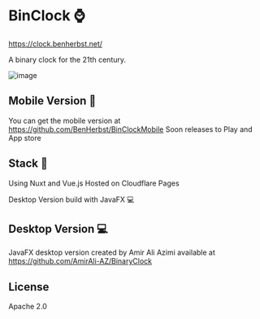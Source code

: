 # BinClock ⌚

https://clock.benherbst.net/

A binary clock for the 21th century.

![image](https://clock.benherbst.net/img.png)

## Mobile Version 📱

You can get the mobile version at https://github.com/BenHerbst/BinClockMobile
Soon releases to Play and App store

## Stack 🍔
Using Nuxt and Vue.js
Hosted on Cloudflare Pages

Desktop Version build with JavaFX 💻

## Desktop Version 💻
JavaFX desktop version created by Amir Ali Azimi available at https://github.com/AmirAli-AZ/BinaryClock

## License
Apache 2.0
